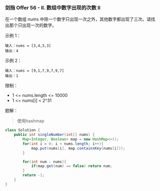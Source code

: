 ### 剑指 Offer 56 - II. 数组中数字出现的次数 II

在一个数组 nums 中除一个数字只出现一次之外，其他数字都出现了三次。请找出那个只出现一次的数字。

示例 1：

```
输入：nums = [3,4,3,3]
输出：4
```

示例 2：

```
输入：nums = [9,1,7,9,7,9,7]
输出：1
```


限制：

- 1 <= nums.length <= 10000
- 1 <= nums[i] < 2^31

题解：

> 使用hashmap

```java
class Solution {
    public int singleNumber(int[] nums) {
        Map<Integer, Boolean> map = new HashMap<>();
        for(int i = 0; i < nums.length; i++){
            map.put(nums[i], map.containsKey(nums[i]));
        }

        for(int num : nums){
            if(map.get(num) == false) return num;
        }
        return -1;
    }
}
```
